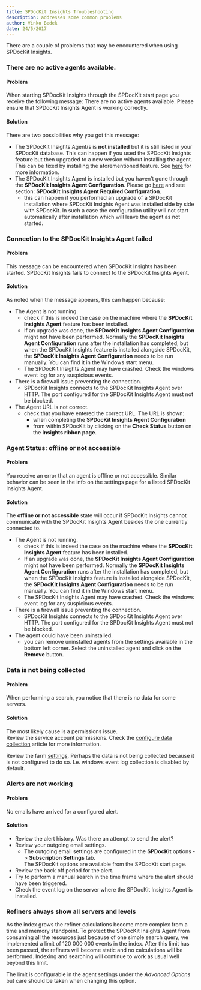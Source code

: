 ```yaml
---
title: SPDocKit Insights Troubleshooting
description: addresses some common problems
author: Vinko Bedek
date: 24/5/2017
---
```



There are a couple of problems that may be encountered when using SPDocKit Insights.

### There are no active agents available.

#### Problem
When starting SPDocKit Insights through the SPDocKit start page you receive the following message: There are no active agents available. Please ensure that SPDocKit Insights Agent is working correctly.

#### Solution
There are two possibilities why you got this message:  
* The SPDocKit Insights Agent/s is **not installed** but it is still listed in your SPDocKit database. This can happen if you used the SPDocKit Insights feature but then upgraded to a new version without installing the agent. This can be fixed by installing the aforementioned feature. See [here](#internal/installation/upgrade-to-the-latest-version/) for more information.
* The SPDocKit Insights Agent is installed but you haven’t gone through the **SPDocKit Insights Agent Configuration**. Please go [here](#internal/how-to/spdockit-insights/configure-data-collection/) and see section: **SPDocKit Insights Agent Required Configuration**.
    - this can happen if you performed an upgrade of a SPDocKit installation where SPDocKit Insights Agent was installed side by side with SPDocKit. In such a case the configuration utility will not start automatically after installation which will leave the agent as not started.

### Connection to the SPDocKit Insights Agent failed

#### Problem
This message can be encountered when SPDocKit Insights has been started. SPDocKit Insights fails to connect to the SPDocKit Insights Agent.

#### Solution
As noted when the message appears, this can happen because:
* The Agent is not running.
    - check if this is indeed the case on the machine where the **SPDocKit Insights Agent** feature has been installed.
    - If an upgrade was done, the **SPDocKit Insights Agent Configuration** might not have been performed. Normally the **SPDocKit Insights Agent Configuration** runs after the installation has completed, but when the SPDocKit Insights feature is installed alongside SPDocKit, the **SPDocKit Insights Agent Configuration** needs to be run manually. You can find it in the Windows start menu.
    - The SPDocKit Insights Agent may have crashed. Check the windows event log for any suspicious events.
* There is a firewall issue preventing the connection.
    - SPDocKit Insights connects to the SPDocKit Insights Agent over HTTP. The port configured for the SPDocKit Insights Agent must not be blocked.
* The Agent URL is not correct.
    - check that you have entered the correct URL. The URL is shown: 
        - when completing the **SPDocKit Insights Agent Configuration**
        - from within SPDocKit by clicking on the **Check Status** button on the **Insights ribbon page**.

### Agent Status: offline or not accessible

#### Problem
You receive an error that an agent is offline or not accessible. Similar behavior can be seen in the info on the settings page for a listed SPDocKit Insights Agent.

#### Solution
The **offline or not accessible** state will occur if SPDocKit Insights cannot communicate with the SPDocKit Insights Agent besides the one currently connected to. 
* The Agent is not running.
    - check if this is indeed the case on the machine where the **SPDocKit Insights Agent** feature has been installed.
    - If an upgrade was done, the **SPDocKit Insights Agent Configuration** might not have been performed. Normally the **SPDocKit Insights Agent Configuration** runs after the installation has completed, but when the SPDocKit Insights feature is installed alongside SPDocKit, the **SPDocKit Insights Agent Configuration** needs to be run manually. You can find it in the Windows start menu.
    - The SPDocKit Insights Agent may have crashed. Check the windows event log for any suspicious events.
* There is a firewall issue preventing the connection.
    - SPDocKit Insights connects to the SPDocKit Insights Agent over HTTP. The port configured for the SPDocKit Insights Agent must not be blocked.
* The agent could have been uninstalled.
    - you can remove uninstalled agents from the settings available in the bottom left corner. Select the uninstalled agent and click on the **Remove** button.


### Data is not being collected

#### Problem
When performing a search, you notice that there is no data for some servers.

#### Solution
The most likely cause is a permissions issue.  
Review the service account permissions. Check the [configure data collection](#internal/how-to/spdockit-insights/configure-data-collection) article for more information.

Review the farm [settings](#internal/how-to/spdockit-insights/customize-settings). Perhaps the data is not being collected because it is not configured to do so. I.e. windows event log collection is disabled by default.

### Alerts are not working

#### Problem
No emails have arrived for a configured alert.

#### Solution
* Review the alert history. Was there an attempt to send the alert?
* Review your outgoing email settings.
    - The outgoing email settings are configured in the **SPDocKit** options -> **Subscription Settings** tab.  
    The SPDocKit options are available from the SPDocKit start page.
* Review the back off period for the alert.
* Try to perform a manual search in the time frame where the alert should have been triggered.
* Check the event log on the server where the SPDocKit Insights Agent is installed.


### Refiners always show all servers and levels
As the index grows the refiner calculations become more complex from a time and memory standpoint. To protect the SPDocKit Insights Agent from consuming all the resources just because of one simple search query, we implemented a limit of 120 000 000 events in the index. After this limit has been passed, the refiners will become static and no calculations will be performed. Indexing and searching will continue to work as usual well beyond this limit. 

The limit is configurable in the agent settings under the _Advanced Options_ but care should be taken when changing this option.